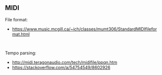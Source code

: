 ## MIDI

File format:
- https://www.music.mcgill.ca/~ich/classes/mumt306/StandardMIDIfileformat.html

<br>

Tempo parsing:
- http://midi.teragonaudio.com/tech/midifile/ppqn.htm
- https://stackoverflow.com/a/54754549/8602926
